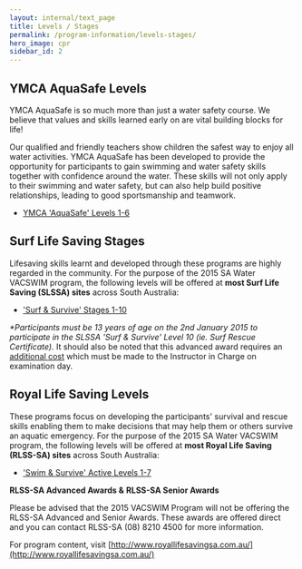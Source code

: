```yaml
---
layout: internal/text_page
title: Levels / Stages
permalink: /program-information/levels-stages/
hero_image: cpr
sidebar_id: 2
---
```


## YMCA AquaSafe Levels

YMCA AquaSafe is so much more than just a water safety course.
We believe that values and skills learned early on are vital
building blocks for life!

Our qualified and friendly teachers show children the safest way
to enjoy all water activities. YMCA AquaSafe has been developed to
provide the opportunity for participants to gain swimming and water
safety skills together with confidence around the water. These
skills will not only apply to their swimming and water safety, but
can also help build positive relationships, leading to good
sportsmanship and teamwork.

* [ ](/program-information/levelsstages/slssa-surf-survive/ "SLSSA Surf & Survive") [YMCA
'AquaSafe' Levels 1-6 ](/program-information/levelsstages/ymca-water-safety-course/ "YMCA Water Safety Course")

## Surf Life Saving Stages

Lifesaving skills learnt and developed
through these programs are highly regarded in the community.
For the purpose of the 2015 SA Water VACSWIM program, the following
levels will be offered at **most Surf Life Saving
(SLSSA) sites** across South Australia:

* ['Surf & Survive' Stages
1-10](/program-information/levelsstages/slssa-surf-survive/ "SLSSA Surf & Survive")

_*Participants must be 13 years
of age on the 2nd January 2015 to participate in the
SLSSA 'Surf & Survive' Level 10 (ie. Surf Rescue
Certificate)._ It should also be noted
that this advanced award requires an [additional cost](/program-information/program-fees/ "Program Fees") which must be made to
the Instructor in Charge on examination day.

## Royal Life Saving Levels

These programs focus on developing the participants' survival
and rescue skills enabling them to make decisions that may help
them or others survive an aquatic emergency. For the purpose of the
2015 SA Water VACSWIM program, the following levels will be offered
at **most Royal Life Saving (RLSS-SA)
sites** across South Australia:

* ['Swim & Survive' Active
Levels 1-7](/program-information/levelsstages/rlss-sa-swim-survive/ "RLSS-SA Swim & Survive")

**RLSS-SA Advanced Awards &** **RLSS-SA
Senior Awards**

Please be advised that the 2015 VACSWIM Program will not be
offering the RLSS-SA Advanced and Senior Awards.  These
awards are offered direct and you can contact RLSS-SA
(08) 8210 4500 for more information.

For program content, visit [http://www.royallifesavingsa.com.au/](http://www.royallifesavingsa.com.au/)